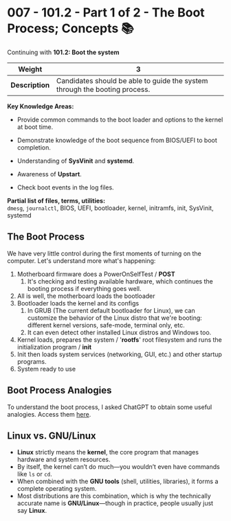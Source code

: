 # 007 - 101.2 - Part 1 of 2 - The Boot Process; Concepts 📚️
Continuing with **101.2: Boot the system**

|**Weight**|**3**|
|---|---|
|**Description**|Candidates should be able to guide the system through the booting process.|

**Key Knowledge Areas:**

- Provide common commands to the boot loader and options to the kernel at boot time.
    
- Demonstrate knowledge of the boot sequence from BIOS/UEFI to boot completion.
    
- Understanding of **SysVinit** and **systemd**.
    
- Awareness of **Upstart**.
    
- Check boot events in the log files.
    

**Partial list of files, terms, utilities:**  
`dmesg`, `journalctl`, BIOS, UEFI, bootloader, kernel, initramfs, init, SysVinit, systemd


## The Boot Process
We have very little control during the first moments of turning on the computer. Let's understand more what's happening:
1. Motherboard firmware does a PowerOnSelfTest / **POST**
	1. It's checking and testing available hardware, which continues the booting process if everything goes well.
2. All is well, the motherboard loads the bootloader
3. Bootloader loads the kernel and its configs
	1. In GRUB (The current default bootloader for Linux), we can customize the behavior of the Linux distro that we're booting: different kernel versions, safe-mode, terminal only, etc.
	2. It can even detect other installed Linux distros and Windows too. 
4. Kernel loads, prepares the system / '**rootfs**' root filesystem and runs the initialization program / **init**
5. Init then loads system services (networking, GUI, etc.) and other startup programs.
6. System ready to use

## Boot Process Analogies
To understand the boot process, I asked ChatGPT to obtain some useful analogies. Access them [here](./References/boot-process-analogies.md).

## Linux vs. GNU/Linux  
- **Linux** strictly means the **kernel**, the core program that manages hardware and system resources.  
- By itself, the kernel can’t do much—you wouldn’t even have commands like `ls` or `cd`.  
- When combined with the **GNU tools** (shell, utilities, libraries), it forms a complete operating system.  
- Most distributions are this combination, which is why the technically accurate name is **GNU/Linux**—though in practice, people usually just say **Linux**.  

